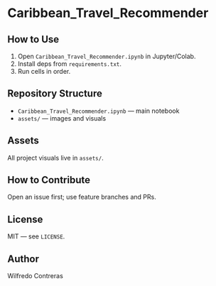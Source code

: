 # Caribbean_Travel_Recommender

## How to Use
1) Open `Caribbean_Travel_Recommender.ipynb` in Jupyter/Colab.
2) Install deps from `requirements.txt`.
3) Run cells in order.

## Repository Structure
- `Caribbean_Travel_Recommender.ipynb` — main notebook  
- `assets/` — images and visuals

## Assets
All project visuals live in `assets/`.

## How to Contribute
Open an issue first; use feature branches and PRs.

## License
MIT — see `LICENSE`.

## Author
Wilfredo Contreras
